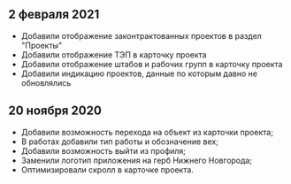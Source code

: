 ## 2 февраля 2021
- Добавили отображение законтрактованных проектов в раздел "Проекты"
- Добавили отображение ТЭП в карточку проекта
- Добавили отображение штабов и рабочих групп в карточку проекта
- Добавили индикацию проектов, данные по которым давно не обновлялись

## 20 ноября 2020
- Добавили возможность перехода на объект из карточки проекта;
- В работах добавили тип работы и обозначение вех;
- Добавили возможность выйти из профиля;
- Заменили логотип приложения на герб Нижнего Новгорода;
- Оптимизировали скролл в карточке проекта.
